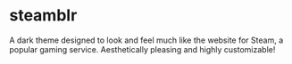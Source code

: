 steamblr
========

A dark theme designed to look and feel much like the website for Steam, a popular gaming service. Aesthetically pleasing and highly customizable!
